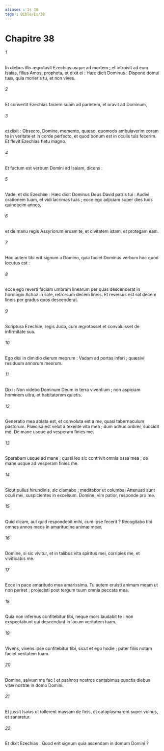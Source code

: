 ```yaml
---
aliases : Is 38
tags : Bible/Is/38
---
```


# Chapitre 38

###### 1
In diebus illis ægrotavit Ezechias usque ad mortem ; et introivit ad eum Isaias, filius Amos, propheta, et dixit ei : Hæc dicit Dominus : Dispone domui tuæ, quia morieris tu, et non vives.
###### 2
Et convertit Ezechias faciem suam ad parietem, et oravit ad Dominum,
###### 3
et dixit : Obsecro, Domine, memento, quæso, quomodo ambulaverim coram te in veritate et in corde perfecto, et quod bonum est in oculis tuis fecerim. Et flevit Ezechias fletu magno.
###### 4
Et factum est verbum Domini ad Isaiam, dicens :
###### 5
Vade, et dic Ezechiæ : Hæc dicit Dominus Deus David patris tui : Audivi orationem tuam, et vidi lacrimas tuas ; ecce ego adjiciam super dies tuos quindecim annos,
###### 6
et de manu regis Assyriorum eruam te, et civitatem istam, et protegam eam.
###### 7
Hoc autem tibi erit signum a Domino, quia faciet Dominus verbum hoc quod locutus est :
###### 8
ecce ego reverti faciam umbram linearum per quas descenderat in horologio Achaz in sole, retrorsum decem lineis. Et reversus est sol decem lineis per gradus quos descenderat.
###### 9
Scriptura Ezechiæ, regis Juda, cum ægrotasset et convaluisset de infirmitate sua.
###### 10
Ego dixi in dimidio dierum meorum : Vadam ad portas inferi ; quæsivi residuum annorum meorum.
###### 11
Dixi : Non videbo Dominum Deum in terra viventium ; non aspiciam hominem ultra, et habitatorem quietis.
###### 12
Generatio mea ablata est, et convoluta est a me, quasi tabernaculum pastorum. Præcisa est velut a texente vita mea ; dum adhuc ordirer, succidit me. De mane usque ad vesperam finies me.
###### 13
Sperabam usque ad mane ; quasi leo sic contrivit omnia ossa mea ; de mane usque ad vesperam finies me.
###### 14
Sicut pullus hirundinis, sic clamabo ; meditabor ut columba. Attenuati sunt oculi mei, suspicientes in excelsum. Domine, vim patior, responde pro me.
###### 15
Quid dicam, aut quid respondebit mihi, cum ipse fecerit ? Recogitabo tibi omnes annos meos in amaritudine animæ meæ.
###### 16
Domine, si sic vivitur, et in talibus vita spiritus mei, corripies me, et vivificabis me.
###### 17
Ecce in pace amaritudo mea amarissima. Tu autem eruisti animam meam ut non periret ; projecisti post tergum tuum omnia peccata mea.
###### 18
Quia non infernus confitebitur tibi, neque mors laudabit te : non exspectabunt qui descendunt in lacum veritatem tuam.
###### 19
Vivens, vivens ipse confitebitur tibi, sicut et ego hodie ; pater filiis notam faciet veritatem tuam.
###### 20
Domine, salvum me fac ! et psalmos nostros cantabimus cunctis diebus vitæ nostræ in domo Domini.
###### 21
Et jussit Isaias ut tollerent massam de ficis, et cataplasmarent super vulnus, et sanaretur.
###### 22
Et dixit Ezechias : Quod erit signum quia ascendam in domum Domini ?
